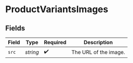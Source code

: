 # ProductVariantsImages


## Fields

| Field                 | Type                  | Required              | Description           |
| --------------------- | --------------------- | --------------------- | --------------------- |
| `src`                 | *string*              | :heavy_check_mark:    | The URL of the image. |